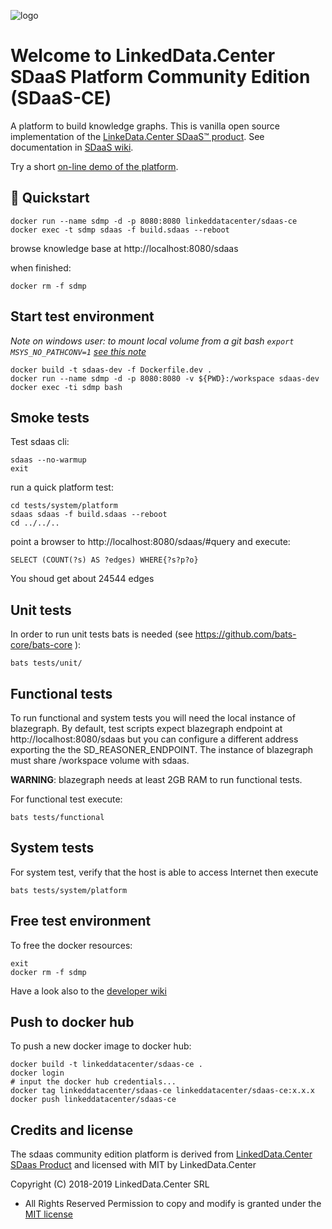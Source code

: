 ![logo](http://linkeddata.center/resources/v4/logo/Logo-colori-trasp_oriz-640x220.png)

# Welcome to LinkedData.Center SDaaS Platform Community Edition (SDaaS-CE)

A platform to build knowledge graphs.
This is  vanilla open source implementation of the [LinkeData.Center SDaaS™ product](https://it.linkeddata.center/p/sdaas).
See documentation in [SDaaS wiki](https://bitbucket.org/linkeddatacenter/sdaas/wiki/Home).

Try a short [on-line demo of the platform](https://en.linkeddata.center/l/sdaas-ce-demo/).

## 🚀 Quickstart


	docker run --name sdmp -d -p 8080:8080 linkeddatacenter/sdaas-ce
	docker exec -t sdmp sdaas -f build.sdaas --reboot

browse knowledge base at http://localhost:8080/sdaas

when finished:

	docker rm -f sdmp

## Start test environment

*Note on windows user: to mount local volume from a git bash `export MSYS_NO_PATHCONV=1` [see this note](https://stackoverflow.com/questions/7250130/how-to-stop-mingw-and-msys-from-mangling-path-names-given-at-the-command-line#34386471)*

	docker build -t sdaas-dev -f Dockerfile.dev .
	docker run --name sdmp -d -p 8080:8080 -v ${PWD}:/workspace sdaas-dev
	docker exec -ti sdmp bash


## Smoke tests 

Test sdaas cli:

	sdaas --no-warmup
	exit
	
run a quick platform test:

	cd tests/system/platform 
	sdaas sdaas -f build.sdaas --reboot
	cd ../../..

point a browser to http://localhost:8080/sdaas/#query  and execute:

	SELECT (COUNT(?s) AS ?edges) WHERE{?s?p?o}

You shoud get about 24544 edges

## Unit tests

In order to run unit tests bats is needed (see https://github.com/bats-core/bats-core ):

	bats tests/unit/


## Functional tests

To run functional and system tests you will need the local instance of blazegraph.
By default, test scripts expect blazegraph endpoint at http://localhost:8080/sdaas 
but you can configure a different address exporting the the SD_REASONER_ENDPOINT.
The instance of blazegraph must share /workspace volume with sdaas.

**WARNING**: blazegraph needs at least 2GB RAM to run functional tests.

For functional test execute: 

	bats tests/functional

## System tests

For system test, verify that the host is able to access Internet then  execute 

	bats tests/system/platform


## Free test environment

To free the docker resources:

	exit
	docker rm -f sdmp 


Have a look also to the [developer wiki](https://github.com/linkeddatacenter/sdaas-ce/wiki)


## Push to docker hub

To push a new docker image to docker hub:


	docker build -t linkeddatacenter/sdaas-ce .
	docker login
	# input the docker hub credentials...
	docker tag linkeddatacenter/sdaas-ce linkeddatacenter/sdaas-ce:x.x.x
	docker push linkeddatacenter/sdaas-ce



## Credits and license

The sdaas community edition platform is derived from [LinkedData.Center SDaas Product](https://it.linkeddata.center/p/sdaas) and licensed with MIT by LinkedData.Center

Copyright (C) 2018-2019 LinkedData.Center SRL
 - All Rights Reserved
Permission to copy and modify is granted under the [MIT license](LICENSE)

